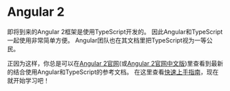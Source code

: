 # Angular 2

即将到来的Angular 2框架是使用TypeScript开发的。
因此Angular和TypeScript一起使用非常简单方便。
Angular团队也在其文档里把TypeScript视为一等公民。

正因为这样，你总是可以在[Angular 2官网](https://angular.io)(或[Angular 2官网中文版](https://angular.cn))里查看到最新的结合使用Angular和TypeScript的参考文档。
在这里查看[快速上手指南](https://angular.io/docs/ts/latest/quickstart.html)，现在就开始学习吧！
